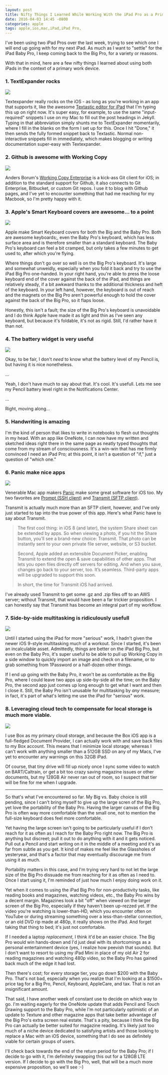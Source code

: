 ```yaml
---
layout: post
title: Nifty Things I Learned While Working With the iPad Pro as a Primary Device
date: 2016-04-03 14:45 -0800
categories: apple
tags: apple,ios,mac,iPad,iPad Pro,
---
```


I've been using two iPad Pros over the last week, trying to see which one I will end up going with for my next iPad. As much as I want to "settle" for the iPad Baby Pro, I keep coming back to the Big Pro, for a variety or reasons. 

With that in mind, here are a few nifty things I learned about using both iPads in the context of a primary work device. 

<!-- more -->

### 1. TextExpander rocks

![](http://lowlyadmin.com/img/2016-04-02-textexpander.png)

Textexpander really rocks on the iOS - as long as you're working in an app that supports it, like the awesome [Textastic editor for iPad](https://appsto.re/us/1LLI-.i) that I'm typing this up on right now. It's super easy, for example, to use the same "input-required" snippets I use on my Mac to fill out the post headings in Jekyll. Typing in that abbreviation simply shunts me to TextExpander momentarily, where I fill in the blanks on the form I set up for this. Once I hit "Done," it then sends the fully formed snippet back to Textastic. Normal non-interactive snippets fill in immediately, which makes blogging or writing documentation super-easy with Textexpander.

### 2. Github is awesome with Working Copy

![](http://lowlyadmin.com/img/2016-04-02-working-copy.png)

Anders Borum's [Working Copy Enterprise](https://appsto.re/us/aEqH5.i) is a kick-ass Git client for iOS; in addition to the standard support for Github, it also connects to Git Enterprise, Bitbucket, or custom Git repos. I use it to blog with Github pages, and I've yet to encounter something that had me reaching for my Macbook, so I'm pretty happy with it. 

### 3. Apple's Smart Keyboard covers are awesome... to a point

![](http://lowlyadmin.com/img/2016-04-02-keyboards.png)

Apple make Smart Keyboard covers for both the Big and the Baby Pro. Both are awesome keyboards;, even the Baby Pro's keyboard, which has less surface area and is therefore smaller than a standard keyboard. The Baby Pro's keyboard can feel a bit cramped, but only takes a few minutes to get used to, after which you're flying. 

Where things don't go over so well is on the Big Pro's keyboard. It's large and somewhat unweidly, especially when you fold it back and try to use the iPad Big Pro one-handed. In your right hand, you're able to press the loose keyboard end of the cover against the back of the iPad, and things are relatively steady, if a bit awkward thanks to the additional thickness and heft of the keyboard. In your left hand, however, the keyboard is out of reach and the magnets on the Big Pro aren't powerful enough to hold the cover against the back of the Big Pro, so it flaps loose. 

Honestly, this isn't a fault; the size of the Big Pro's keyboard is unavoidable and I do think Apple have made it as light and thin as I've seen any keyboard, but because it's foldable, it's not as rigid. Still, I'd rather have it than not.

### 4. The battery widget is very useful

![](http://lowlyadmin.com/img/2016-04-02-battery-widget.png)

Okay, to be fair, I don't _need_ to know what the battery level of my Pencil is, but having it is nice nonetheless. 

...

Yeah, I don't have much to say about that. It's cool. It's usefull. Lets me see my Pencil battery level right in the Notifications Center.

...

Right, moving along...

### 5. Handwriting is amazing

I'm the kind of person that likes to write in notebooks to flesh out thoughts in my head. With an app like OneNote, I can now have my written and sketched ideas right there in the same page as neatly typed thoughts that come from my stream of consciousness. It's a win-win that has me firmly convinced I need an iPad Pro; at this point, it isn't a question of "if," just a question of "which one."

### 6. Panic make nice apps

![](http://lowlyadmin.com/img/2016-04-02-panic-apps.png)

Venerable Mac app makers [Panic](http://panic.com) make some great software for iOS too. My two favorites are [Prompt (SSH client)](https://appsto.re/us/PTVR2.i) and  [Transmit (SFTP client)](https://appsto.re/us/IPUR2.i). 

Transmit is actually much more than an SFTP client, however, and I've only just started to tap into the true power of this app. Here's what Panic have to say about Transmit.
> The first cool thing: in iOS 8 (and later), the system Share sheet can be extended by apps. So when viewing a photo, if you hit the Share button, you’ll see a brand-new choice: Transmit. That photo can be instantly sent to your own private file server, website, or S3 bucket.
>
> Second, Apple added an extensible Document Picker, enabling Transmit to extend the open & save capabilities of other apps. That lets you open files directly off servers for editing. And when you save, changes go back to your server, too. It’s seamless. Third-party apps will be upgraded to support this soon.
>
> In short, the time for Transmit iOS had arrived.

I've already used Transmit to get some .gz and .zip files off to an AWS server; without Transmit, that would have been a far trickier proposition. I can honestly say that Transmit has become an integral part of my workflow.

### 7. Side-by-side multitasking is ridiculously usefull

![](http://lowlyadmin.com/img/2016-04-02-side-by-side.png)

Until I started using the iPad for more "serious" work, I hadn't given the newer iOS 9-style multitasking much of a workout. Since I started, it's been an incalculable asset. Admittedly, things are better on the iPad Big Pro, but even on the Baby Pro, it's super useful to be able to pull up Working Copy in a side window to quickly import an image and check on a filename, or to grab something from 1Password or a half-dozen other things. 

If I end up going with the Baby Pro, it won't be as comfortable as the Big Pro, where I could leave two apps up side-by-side all the time; on the Baby Pro, the second app just comes up long enough to get what I want and then I close it. Still, the Baby Pro isn't unusable for multitasking by _any_ measure; in fact, it's part of what's letting me use the iPad for "serious" work. 

### 8. Leveraging cloud tech to compensate for local storage is much more viable.

![](http://lowlyadmin.com/img/2016-04-02-cloud.png)

I use Box as my primary cloud storage, and because the Box iOS app is a full-fledged Document Provider, I can actually work with and save back files to my Box account. This means that I minimize local storage; whereas I can't work with anything smaller than a 512GB SSD on any of my Macs, I've yet to encounter any warnings on this 32GB iPad.

Of course, that tiny drive will fill up nicely once I sync some video to watch on BART/Caltrain, or get a bit too crazy saving magazine issues or other documents, but my 128GB Air never ran out of room, so I suspect that tier will be fine for me when I upgrade.

---

So that's what I've encountered so far. My Big vs. Baby choice is still pending, since I can't bring myself to give up the large scren of the Big Pro, yet love the portability of the Baby Pro. Having the larger canvas of the Big Pro is often way more comfortable than the small one, not to mention the full-size keyboard does feel more comfortable. 

Yet having the large screen isn't going to be particularly useful if I don't reach for it as often as I reach for the Baby Pro right now. The Big Pro is anything but discreet; pull it out to do anything with it and it gets noticed. Pull out a Pencil and start writing on it in the middle of a meeting and it's as far from subtle as you get. It kind of makes me feel like the Glassholes of yesteryear, and that's a factor that may eventually discourage me from using it as much. 

Portability matters in this case, and I'm trying very hard to not let the large size of the Big Pro dissuade me from reaching for it as often as I need to. Once I start using it, I'm reminded of just how much I enjoy doing work on it. 

Yet when it comes to using the iPad Big Pro for non-productivity tasks, like reading books and magazines, watching videos, etc., the Baby Pro wins by a decent margin. Magazines look a bit "off" when viewed on the larger screen of the Big Pro, especially if they haven't been up-rezzed yet. If the video you're watching is lower-than-HD, which you encounter often on YouTube or during streaming something over a less-than-stellar connection, or an old DVD rip made at 480p, it really shows on the iPad. And forget taking that thing to bed; it's just not comfortable. 

If I needed a laptop _replacement_, I think it'd be an easier choice. The Big Pro would win hands-down and I'd just deal with its shortcomings as a personal entertainment device (yes, I realize how peevish that sounds). But I don't want to resort to using my iPad Mini in place of my old Air 2 for reading magazines and watching 480p video, so the Baby Pro has gained back much of the edge it had lost.

Then there's cost; for every storage tier, you go down $200 with the Baby Pro. That's not bad, especially when you realize that I'm looking at a $1500+ price tag for a Big Pro, Pencil, Keyboard, AppleCare, and tax. That is not an insignificant amount.

That said, I have another week of constant use to decide on which way to go. I'm waiting eagerly for the OneNote update that adds Pencil and Touch Drawing support to the Baby Pro, while I'm not particularly optimistic of an update to Texture and other magazine apps that take better advantage of the Big Pro's extra screen real estate. That's a pity, because I think the Big Pro can actually be better suited for magazine reading. It's likely just too much of a niche device dedicated to satisfying artists and those looking to replace a Mac with an iOS device, something that I do see as definitely viable for certain groups of users.

I'll check back towards the end of the return period for the Baby Pro; if I decide to go with it, I'm definitely swapping this out for a 128GB LTE version. If I decide to go with the Big Pro, well, that will be a much more expensive proposition, so we'll see :-)